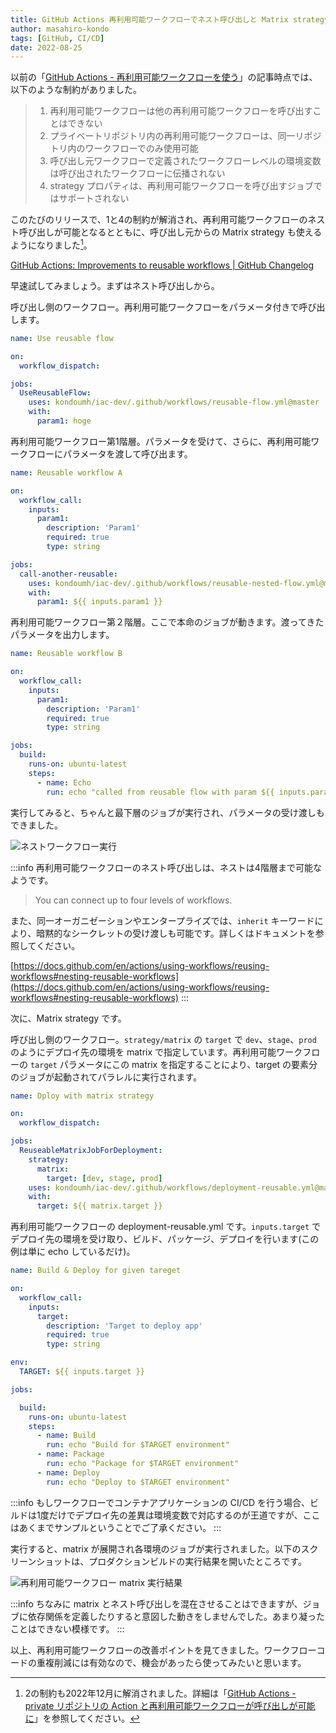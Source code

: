 ```yaml
---
title: GitHub Actions 再利用可能ワークフローでネスト呼び出しと Matrix strategy が解禁
author: masahiro-kondo
tags: [GitHub, CI/CD]
date: 2022-08-25
---
```


以前の「[GitHub Actions - 再利用可能ワークフローを使う](/blogs/2022/03/08/github-actions-reuse-workflows/)」の記事時点では、以下のような制約がありました。

> 1. 再利用可能ワークフローは他の再利用可能ワークフローを呼び出すことはできない
> 2. プライベートリポジトリ内の再利用可能ワークフローは、同一リポジトリ内のワークフローでのみ使用可能
> 3. 呼び出し元ワークフローで定義されたワークフローレベルの環境変数は呼び出されたワークフローに伝播されない
> 4. strategy プロパティは、再利用可能ワークフローを呼び出すジョブではサポートされない

このたびのリリースで、1と4の制約が解消され、再利用可能ワークフローのネスト呼び出しが可能となるとともに、呼び出し元からの Matrix strategy も使えるようになりました[^2]。

[^2]: 2の制約も2022年12月に解消されました。詳細は「[GitHub Actions - private リポジトリの Action と再利用可能ワークフローが呼び出しが可能に](/blogs/2022/12/24/sharing-private-actions-and-reusable-workflows/)」を参照してください。

[GitHub Actions&#058; Improvements to reusable workflows | GitHub Changelog](https://github.blog/changelog/2022-08-22-github-actions-improvements-to-reusable-workflows-2/)

早速試してみましょう。まずはネスト呼び出しから。

呼び出し側のワークフロー。再利用可能ワークフローをパラメータ付きで呼び出します。

```yaml
name: Use reusable flow

on:
  workflow_dispatch:

jobs:
  UseReusableFlow:
    uses: kondoumh/iac-dev/.github/workflows/reusable-flow.yml@master
    with:
      param1: hoge
```

再利用可能ワークフロー第1階層。パラメータを受けて、さらに、再利用可能ワークフローにパラメータを渡して呼び出ます。

```yaml
name: Reusable workflow A

on:
  workflow_call:
    inputs:
      param1:
        description: 'Param1'
        required: true
        type: string

jobs:
  call-another-reusable:
    uses: kondoumh/iac-dev/.github/workflows/reusable-nested-flow.yml@master
    with:
      param1: ${{ inputs.param1 }}
```

再利用可能ワークフロー第２階層。ここで本命のジョブが動きます。渡ってきたパラメータを出力します。

```yaml
name: Reusable workflow B

on:
  workflow_call:
    inputs:
      param1:
        description: 'Param1'
        required: true
        type: string

jobs:
  build:
    runs-on: ubuntu-latest
    steps:
      - name: Echo
        run: echo "called from reusable flow with param ${{ inputs.param1 }}!"
```

実行してみると、ちゃんと最下層のジョブが実行され、パラメータの受け渡しもできました。

![ネストワークフロー実行](https://i.gyazo.com/e1054cdd3c210382f93243c243448c22.png)

:::info
再利用可能ワークフローのネスト呼び出しは、ネストは4階層まで可能なようです。

> You can connect up to four levels of workflows. 

また、同一オーガニゼーションやエンタープライズでは、`inherit` キーワードにより、暗黙的なシークレットの受け渡しも可能です。詳しくはドキュメントを参照してください。

[https://docs.github.com/en/actions/using-workflows/reusing-workflows#nesting-reusable-workflows](https://docs.github.com/en/actions/using-workflows/reusing-workflows#nesting-reusable-workflows)
:::

次に、Matrix strategy です。

呼び出し側のワークフロー。`strategy/matrix` の `target` で `dev`、`stage`、`prod` のようにデプロイ先の環境を matrix で指定しています。再利用可能ワークフローの `target` パラメータにこの matrix を指定することにより、target の要素分のジョブが起動されてパラレルに実行されます。

```yaml
name: Dploy with matrix strategy

on:
  workflow_dispatch:

jobs:
  ReuseableMatrixJobForDeployment:
    strategy:
      matrix:
        target: [dev, stage, prod]
    uses: kondoumh/iac-dev/.github/workflows/deployment-reusable.yml@master
    with:
      target: ${{ matrix.target }}
```

再利用可能ワークフローの deployment-reusable.yml です。`inputs.target` でデプロイ先の環境を受け取り、ビルド、パッケージ、デプロイを行います(この例は単に echo しているだけ)。

```yaml
name: Build & Deploy for given tareget

on:
  workflow_call:
    inputs:
      target:
        description: 'Target to deploy app'
        required: true
        type: string

env:
  TARGET: ${{ inputs.target }}

jobs:

  build:
    runs-on: ubuntu-latest
    steps:
      - name: Build
        run: echo "Build for $TARGET environment"
      - name: Package
        run: echo "Package for $TARGET environment"
      - name: Deploy
        run: echo "Deploy to $TARGET environment"
```

:::info
もしワークフローでコンテナアプリケーションの CI/CD を行う場合、ビルドは1度だけでデプロイ先の差異は環境変数で対応するのが王道ですが、ここはあくまでサンプルということでご了承ください。
:::

実行すると、matrix が展開され各環境のジョブが実行されました。以下のスクリーンショットは、プロダクションビルドの実行結果を開いたところです。

![再利用可能ワークフロー matrix 実行結果](https://i.gyazo.com/edaa2830397276a6d1b061dbf04ee75d.png)

:::info
ちなみに matrix とネスト呼び出しを混在させることはできますが、ジョブに依存関係を定義したりすると意図した動きをしませんでした。あまり凝ったことはできない模様です。
:::

以上、再利用可能ワークフローの改善ポイントを見てきました。ワークフローコードの重複削減には有効なので、機会があったら使ってみたいと思います。
